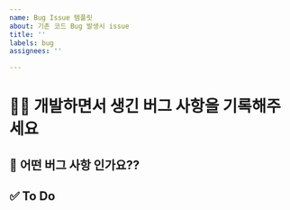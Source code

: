 ```yaml
---
name: Bug Issue 템플릿
about: 기존 코드 Bug 발생시 issue
title: ''
labels: bug
assignees: ''

---
```


# 🧑‍💻 개발하면서 생긴 버그 사항을 기록해주세요

## 💚 어떤 버그 사항 인가요??

## ✅ To Do

